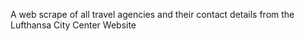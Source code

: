 A web scrape of all travel agencies and their contact details from the Lufthansa City Center Website
